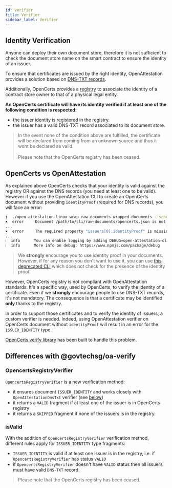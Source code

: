 ```yaml
---
id: verifier
title: Verifier
sidebar_label: Verifier
---
```


## Identity Verification

Anyone can deploy their own document store, therefore it is not sufficient to check the document store name on the smart contract to ensure the identity of an issuer.

To ensure that certificates are issued by the right identity, OpenAttestation provides a solution based on [DNS-TXT records](https://www.openattestation.com/docs/advanced/identity-proofs).

Additionally, OpenCerts provides a [registry](https://opencerts.io/static/registry.json) to associate the identity of a contract store owner to that of a physical legal entity.

**An OpenCerts certificate will have its identity verified if at least one of the following condition is respected:**

- the issuer identity is registered in the registry.
- the issuer has a valid DNS-TXT record associated to its document store.

> In the event none of the condition above are fulfilled, the certificate will be declared from coming from an unknown source and thus it wont be declared as valid.<br><br>Please note that the OpenCerts registry has been ceased.

## OpenCerts vs OpenAttestation

As explained above OpenCerts checks that your identity is valid against the registry OR against the DNS records (you need at least one to be valid). However if you use the OpenAttestation CLI to create an OpenCerts document without providing `identityProof` (required for DNS records), you will face an error:

```bash
❯  ./open-attestation-linux wrap raw-documents wrapped-documents --schema https://schema.opencerts.io/transcripts/2.0
✖  error     Document /path/to/cli/raw-documents/opencerts.json is not valid against open-attestation schema
...
✖  error     The required property "issuers[0].identityProof" is missing
...
ℹ  info      You can enable logging by adding DEBUG=open-attestation-cli:* to your command
ℹ  info      More info on debug: https://www.npmjs.com/package/debug
```

> We **strongly** encourage you to use identity proof in your documents. However, if for any reason you don't want to use it, you can use [this deprecated CLI](https://github.com/OpenCerts/certificate-cli) which does not check for the presence of the identity proof.

However, OpenCerts registry is not compliant with OpenAttestation standards. It's a specific way, used by OpenCerts, to verify the identity of a certificate. Even if we **strongly** encourage people to use DNS-TXT records, it's not mandatory. The consequence is that a certificate may be identified **only** thanks to the registry.

In order to support those certificates and to verify the identity of issuers, a custom verifier is needed. Indeed, using OpenAttestation verifier on OpenCerts document without `identityProof` will result in an error for the `ISSUER_IDENTITY` type.

[OpenCerts verify library](https://github.com/OpenCerts/verify) has been built to handle this problem.

## Differences with @govtechsg/oa-verify

### OpencertsRegistryVerifier

`OpencertsRegistryVerifier` is a new verification method:

- it ensures document `ISSUER_IDENTITY` and works closely with `OpenAttestationDnsTxt` verifier (see [below](#isvalid))
- it returns a `VALID` fragment if at least one of the issuer is in OpenCerts registry
- it returns a `SKIPPED` fragment if none of the issuers is in the registry.

### isValid

With the addition of `OpencertsRegistryVerifier` verification method, different rules apply for `ISSUER_IDENTITY` type fragments:

- `ISSUER_IDENTITY` is valid if at least one issuer is in the registry, i.e. if `OpencertsRegistryVerifier` has status `VALID`
- if `OpencertsRegistryVerifier` doesn't have `VALID` status then all issuers must have valid `DNS-TXT` record.

> Please note that the OpenCerts registry has been ceased.
